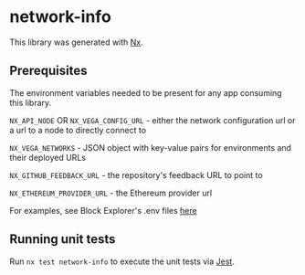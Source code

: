 # network-info

This library was generated with [Nx](https://nx.dev).

## Prerequisites

The environment variables needed to be present for any app consuming this library.

`NX_API_NODE` OR `NX_VEGA_CONFIG_URL` - either the network configuration url or a url to a node to directly connect to

`NX_VEGA_NETWORKS` - JSON object with key-value pairs for environments and their deployed URLs

`NX_GITHUB_FEEDBACK_URL` - the repository's feedback URL to point to

`NX_ETHEREUM_PROVIDER_URL` - the Ethereum provider url

For examples, see Block Explorer's .env files [here](../../apps/explorer)

## Running unit tests

Run `nx test network-info` to execute the unit tests via [Jest](https://jestjs.io).
